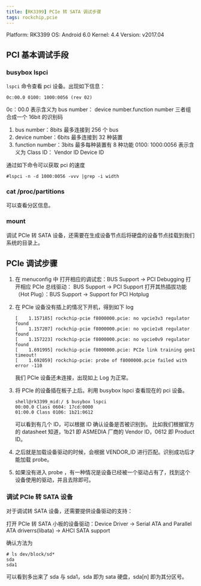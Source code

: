 ```yaml
---
title: [RK3399] PCIe 转 SATA 调试步骤
tags: rockchip,pcie
---
```


Platform: RK3399 
OS: Android 6.0 
Kernel: 4.4 
Version: v2017.04 

## PCI 基本调试手段
### busybox lspci
`lspci` 命令查看 pci 设备。出现如下信息：
```
0c:00.0 0100: 1000:0056 (rev 02)
```
0c：00.0 表示含义为 bus number： device number.function number 三者组合成一个 16bit 的识别码
1. bus number：8bits 最多连接到 256 个 bus
2. device number：6bits 最多连接到 32 种装置
3. function number：3bits 最多每种装置有 8 种功能
0100: 1000:0056 表示含义为 Class ID： Vendor ID  Device ID

通过如下命令可以获取 pci 的速度
```
#lspci -n -d 1000:0056 -vvv |grep -i width 
```
### cat /proc/partitions
可以查看分区信息。

### mount 
调试 PCIe 转 SATA 设备，还需要在生成设备节点后将硬盘的设备节点挂载到我们系统的目录上。

## PCIe 调试步骤
1. 在 menuconfig 中
打开相应的调试宏：BUS Support -> PCI Debugging 
打开相应 PCIe 总线驱动： BUS Support -> PCI Support
打开其热插拔功能（Hot Plug）：BUS Support -> Support for PCI Hotplug

2. 在 PCIe 设备没有插上的情况下开机，得到如下 log
	```
	[    1.157185] rockchip-pcie f8000000.pcie: no vpcie3v3 regulator found
	[    1.157207] rockchip-pcie f8000000.pcie: no vpcie1v8 regulator found
	[    1.157223] rockchip-pcie f8000000.pcie: no vpcie0v9 regulator found
	[    1.691995] rockchip-pcie f8000000.pcie: PCIe link training gen1 timeout!
	[    1.692059] rockchip-pcie: probe of f8000000.pcie failed with error -110
	```
	我们 PCIe 设备还未连接，出现如上 Log 为正常。
3. 将 PCIe 的设备插在板子上后。利用 busybox lspci 查看现在的 pci 设备。
	```
	shell@rk3399_mid:/ $ busybox lspci
	00:00.0 Class 0604: 17cd:0000
	01:00.0 Class 0106: 1b21:0612
	```	
	可以看到有几个 ID，可以根据 ID 确认设备是否被识别到。
	比如我们根据官方的 datasheet 知道，1b21 即 ASMEDIA 厂商的 Vendor ID，0612 即 Product ID。
	
4. 之后就是加载设备驱动的时候，会根据 VENDOR_ID 进行匹配。识别成功后才能加载 probe。

5. 如果没有进入 probe ，有一种情况是设备已经被一个驱动占有了，找到这个设备使用的驱动，并且去除即可。

### 调试 PCIe 转 SATA 设备
对于调试转 SATA 设备，还需要提供设备驱动的支持：

打开 PCIe 转 SATA 小板的设备驱动：Device Driver -> Serial ATA and Parallel ATA driverrs(libata) -> AHCI SATA support

确认方法为
```shell
# ls dev/block/sd*
sda
sda1
```
可以看到多出来了 sda 与 sda1，sda 即为 sata 硬盘，sda[n] 即为其分区号。